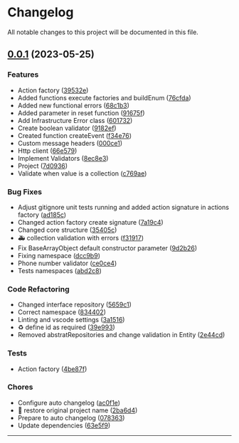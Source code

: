 <!--- BEGIN HEADER -->
# Changelog

All notable changes to this project will be documented in this file.
<!--- END HEADER -->

## [0.0.1](https://gitlab.fretebras.com.br/fretepago/payments/core/compare/c844643a6d4955874cbc0ae3952c4fc0001e6694...v0.0.1) (2023-05-25)

### Features

* Action factory ([39532e](https://gitlab.fretebras.com.br/fretepago/payments/core/commit/39532e213d0a0c195fcf3e3a9acf9e13d3b7b489))
* Added functions execute factories and buildEnum ([76cfda](https://gitlab.fretebras.com.br/fretepago/payments/core/commit/76cfdae96cc656e89ae6a429211fcd787e03824d))
* Added new functional errors ([68c1b3](https://gitlab.fretebras.com.br/fretepago/payments/core/commit/68c1b3a907db449cf62d85d842becaa14f0e033e))
* Added parameter in reset function ([91675f](https://gitlab.fretebras.com.br/fretepago/payments/core/commit/91675fc70a8c2d0861e9980db2a813cc8aba64e2))
* Add Infrastructure Error class ([601732](https://gitlab.fretebras.com.br/fretepago/payments/core/commit/601732fc7db677dd9e4c9e3ac05bf597faa09fca))
* Create boolean validator ([9182ef](https://gitlab.fretebras.com.br/fretepago/payments/core/commit/9182ef20905ab44e577a3abeaa729ffa68b7a8bf))
* Created function createEvent ([f34e76](https://gitlab.fretebras.com.br/fretepago/payments/core/commit/f34e7672313c8eca86796fb416046e7ed60431d8))
* Custom message headers ([000ce1](https://gitlab.fretebras.com.br/fretepago/payments/core/commit/000ce160d9a68590cc409c5a3d0423d2aff1551d))
* Http client ([66e579](https://gitlab.fretebras.com.br/fretepago/payments/core/commit/66e5796cacafb68780a65a310ddb9c763a977aa8))
* Implement Validators ([8ec8e3](https://gitlab.fretebras.com.br/fretepago/payments/core/commit/8ec8e3329da85ad9e452c329a02cf094c788b917))
* Project ([7d0936](https://gitlab.fretebras.com.br/fretepago/payments/core/commit/7d0936f81dfc33dc2fb714c91b1005a419ffe4ad))
* Validate when value is a collection ([c769ae](https://gitlab.fretebras.com.br/fretepago/payments/core/commit/c769ae79b3e51003e8a23c20711c221530bd39da))

### Bug Fixes

* Adjust gitignore unit tests running and added action signature in actions factory ([ad185c](https://gitlab.fretebras.com.br/fretepago/payments/core/commit/ad185c304926649df28bb3a0195a2db32aee7a63))
* Changed action factory create signature ([7a19c4](https://gitlab.fretebras.com.br/fretepago/payments/core/commit/7a19c4bd6d13785120e59ab1968608858bf245f6))
* Changed core structure ([35405c](https://gitlab.fretebras.com.br/fretepago/payments/core/commit/35405c5752e9c2965ee8f3e23033001a632d9a9e))
* 🚑️ collection validation with errors ([f31917](https://gitlab.fretebras.com.br/fretepago/payments/core/commit/f31917b08187ccc48f1a1be8b9a8e17cbd11b943))
* Fix BaseArrayObject default constructor parameter ([9d2b26](https://gitlab.fretebras.com.br/fretepago/payments/core/commit/9d2b2673935aedd9ca883eb9a9681a1dd44fb0ed))
* Fixing namespace ([dcc9b9](https://gitlab.fretebras.com.br/fretepago/payments/core/commit/dcc9b9edbf153d16115a7fbca1a7f2c85db5f0e9))
* Phone number validator ([ce0ce4](https://gitlab.fretebras.com.br/fretepago/payments/core/commit/ce0ce40d9f29f62767e0da2cb9dd617cb96ab2fd))
* Tests namespaces ([abd2c8](https://gitlab.fretebras.com.br/fretepago/payments/core/commit/abd2c8a863d63dfe4a2ceebaed043e6e41cb3f4d))

### Code Refactoring

* Changed interface repository ([5659c1](https://gitlab.fretebras.com.br/fretepago/payments/core/commit/5659c147b668ab0740bcd27d4c3ec8f767578aa7))
* Correct namespace ([834402](https://gitlab.fretebras.com.br/fretepago/payments/core/commit/834402b5323c73de51507e31b13d3f017be87292))
* Linting and vscode settings ([3a1516](https://gitlab.fretebras.com.br/fretepago/payments/core/commit/3a15160593518d3c6acabddde26a3b224b463246))
* :recycle: define id as required ([39e993](https://gitlab.fretebras.com.br/fretepago/payments/core/commit/39e9935ec6541f8543ec98e4d4f32ef8fe6e4ad3))
* Removed abstratRepositories and change validation in Entity ([2e44cd](https://gitlab.fretebras.com.br/fretepago/payments/core/commit/2e44cdd3ebbe9a764a885a3299fabf35d54fba4a))

### Tests

* Action factory ([4be87f](https://gitlab.fretebras.com.br/fretepago/payments/core/commit/4be87fb9a13a12ee31cab0c9496f3692c581f342))

### Chores

* Configure auto changelog ([ac0f1e](https://gitlab.fretebras.com.br/fretepago/payments/core/commit/ac0f1ed3aba1be94a66ba41d4293917552df6813))
* :memo: restore original project name ([2ba6d4](https://gitlab.fretebras.com.br/fretepago/payments/core/commit/2ba6d40145f416eed740a707407194c20273d210))
* Prepare to auto changelog ([078363](https://gitlab.fretebras.com.br/fretepago/payments/core/commit/0783639c4d48fc1c027379bebee7fd97550e4697))
* Update dependencies ([63e5f9](https://gitlab.fretebras.com.br/fretepago/payments/core/commit/63e5f9b0eef5d785b7939272d548b934152ade8a))


---


